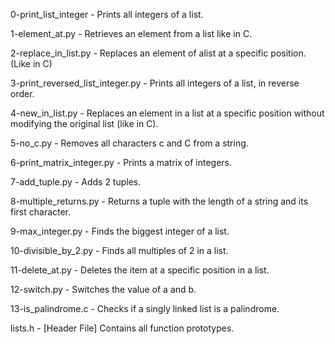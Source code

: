 0-print_list_integer - Prints all integers of a list.

1-element_at.py - Retrieves an element from a list like in C.

2-replace_in_list.py - Replaces an element of alist at a specific position.(Like in C)

3-print_reversed_list_integer.py - Prints all integers of a list, in reverse order.

4-new_in_list.py - Replaces an element in a list at a specific position without modifying the original list (like in C).

5-no_c.py - Removes all characters c and C from a string.

6-print_matrix_integer.py - Prints a matrix of integers.

7-add_tuple.py - Adds 2 tuples.

8-multiple_returns.py - Returns a tuple with the length of a string and its first character.

9-max_integer.py - Finds the biggest integer of a list.

10-divisible_by_2.py - Finds all multiples of 2 in a list.

11-delete_at.py - Deletes the item at a specific position in a list.

12-switch.py - Switches the value of a and b.

13-is_palindrome.c - Checks if a singly linked list is a palindrome.

lists.h - [Header File] Contains all function prototypes.
